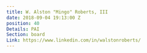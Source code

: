 ```yaml
---
title: W. Alston "Mingo" Roberts, III
date: 2018-09-04 19:13:00 Z
position: 40
Details: PAI
Section: board
Link: https://www.linkedin.com/in/walstonroberts/
---
```


